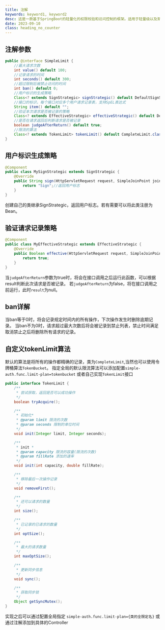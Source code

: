 ```yaml
---
title: 注解
keywords: keyword1, keyword2
desc: 这是一款基于SpringBoot的轻量化的权限校验和访问控制的框架。适用于轻量级以及渐进式的项目。
date: 2023-09-10
class: heading_no_counter
---
```



## 注解参数
```java
public @interface SimpleLimit {
    //最大请求次数
    int value() default 100;
    //记录请求的时间
    int seconds() default 300;
    //超过限制后被禁止访问的时间
    int ban() default 0;
    //用户标识的生成策略
    Class<? extends SignStrategic> signStrategic() default DefaultSignStrategic.class;
    //接口的标识，每个接口对应多个用户请求记录表，支持SpEL表达式
    String item() default "";
    //验证本次请求是否被记录的策略
    Class<? extends EffectiveStrategic> effectiveStrategic() default DefaultEffectiveStrategic.class;
    //是否在请求返回后判断请求是否被记录
    boolean judgeAfterReturn() default true;
    //限流的算法
    Class<? extends TokenLimit> tokenLimit() default CompleteLimit.class;
}
```

## 用户标识生成策略
```java
@Component
public class MySignStrategic extends SignStrategic {
    @Override
    public String sign(HttpServletRequest request, SimpleJoinPoint joinPoint) {
        return "Sign";//返回用户标志
    }
}
```
创建自己的类继承SignStrategic，返回用户标志。若有需要可以将此类注册为Bean。

## 验证请求记录策略
```java
@Component
public class MyEffectiveStrategic extends EffectiveStrategic {
    @Override
    public Boolean effective(HttpServletRequest request, SimpleJoinPoint joinPoint, Object result) {
        return true;
    }
}
```
当`judgeAfterReturn`参数为true时，将会在接口调用之后运行此函数，可以根据result判断此次请求是否被记录。
若`judgeAfterReturn`为false，将在接口调用之前运行，此时`result`为null。

## ban详解
当ban等于0时，将会记录规定时间内的所有操作，下次操作发生时删除逾期记录。
当ban不为0时，请求超过最大次数后将会被记录到禁止列表，禁止时间满足取消禁止之后将删除所有请求的记录。

## 自定义tokenLimit算法
默认的算法是将所有的操作都精确的记录，类为`CompleteLimit`,当然也可以使用令牌桶算法`TokenBucket`。
指定全局的默认限流算法可以添加配置`simple-auth.func.limit-plan=tokenbucket`
或者自己实现`TokenLimit`接口
```java
public interface TokenLimit {
    /**
     * 尝试获取，返回是否可以成功操作
     */
    boolean tryAcquire();

    /**
     * 初始化*
     * @param limit 限流的次数
     * @param seconds 限制的单位时间
     */
    void init(Integer limit, Integer seconds);

    /**
     * init *
     * @param capacity 限流的容量(限流的次数)
     * @param fillRate 添加的速率
     */
    void init(int capacity, double fillRate);

    /**
     * 移除最后一次操作记录
     */
    void removeFirst();

    /**
     * 还可以请求的数量
     */
    int size();

    /**
     * 已记录的已请求的数量
     */
    int optSize();

    /**
     * 最大的请求数量
     */
    int maxOptSize();

    /**
     * 更新同步信息
     */
    void sync();

    /**
     * 获取同步锁
     */
    Object getSyncMutex();
}
```
实现之后可以通过配置全局指定
`simple-auth.func.limit-plan={类的全限定名}`
或通过注解添加到具体的Controller